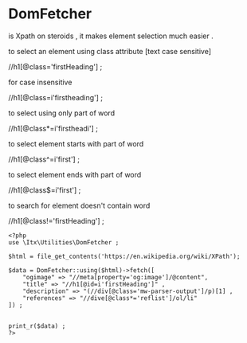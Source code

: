 
# DomFetcher 

is Xpath on steroids , it makes element selection much easier .

to select an element using class attribute [text case sensitive]

//h1[@class='firstHeading'] ;

for case insensitive

//h1[@class=i'firstheading'] ;

to select using only part of word 

//h1[@class*=i'firstheadi'] ;

to select element starts with part of word

//h1[@class^=i'first'] ;

to select element ends with part of word

//h1[@class$=i'first'] ;

to search for element doesn't contain word

//h1[@class!='firstHeading'] ;




```
<?php
use \Itx\Utilities\DomFetcher ;

$html = file_get_contents('https://en.wikipedia.org/wiki/XPath');

$data = DomFetcher::using($html)->fetch([
    "ogimage" => "//meta[property='og:image']/@content",
    "title" => "//h1[@id=i'firstHeading']" ,
    "description" => "(//div[@class='mw-parser-output']/p)[1] ,
    "references" => "//dive[@class*='reflist']/ol/li" 
]) ;


print_r($data) ;
?>
```